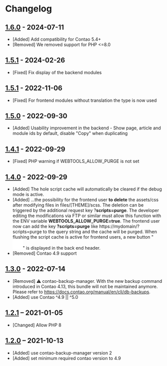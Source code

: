 # Changelog

[//]: <> (
Types of changes
    Added for new features.
    Changed for changes in existing functionality.
    Deprecated for soon-to-be removed features.
    Removed for now removed features.
    Fixed for any bug fixes.
    Security in case of vulnerabilities.
)

## [1.6.0](https://github.com/pdir/contao-webtools/tree/1.6.0) - 2024-07-11

- [Added] Add compatibility for Contao 5.4+
- [Removed] We removed support for PHP <=8.0

## [1.5.1](https://github.com/pdir/contao-webtools/tree/1.5.1) - 2024-02-26

- [Fixed] Fix display of the backend modules

## [1.5.1](https://github.com/pdir/contao-webtools/tree/1.5.1) - 2022-11-06

- [Fixed] For frontend modules without translation the type is now used

## [1.5.0](https://github.com/pdir/contao-webtools/tree/1.5.0) - 2022-09-30

- [Added] Usability improvement in the backend - Show page, article and module ids by default, disable "Copy" when duplicating

## [1.4.1](https://github.com/pdir/contao-webtools/tree/1.4.1) - 2022-09-29

- [Fixed] PHP warning if WEBTOOLS_ALLOW_PURGE is not set

## [1.4.0](https://github.com/pdir/contao-webtools/tree/1.4.0) - 2022-09-29

- [Added] The hole script cache will automatically be cleared if the debug mode is active.
- [Added] ...the possibility for the frontend user **to delete** the assets/css after modifying files in files/[THEME]/scss. The deletion can be triggered by the additional request key ?**scripts=purge**. The developer editing the modifications via FTP or similar must allow this function with the ENV variable **WEBTOOLS_ALLOW_PURGE=true**. The frontend user now
can add the key **?scripts=purge** like https://mydomain/?scripts=purge to the query string and the cache will be purged. When flushing the script cache is active for frontend users, a new button "![Purge Script Cache](/public/icons/zap.svg?raw=true)" is displayed in the back end header.
- [Removed] Contao 4.9 support

## [1.3.0](https://github.com/pdir/contao-webtools/tree/1.3.0) - 2022-07-14

- [Removed] ⚠ contao-backup-manager. With the new backup command introduced in Contao 4.13, this bundle will not be maintained anymore. Please refer to <https://docs.contao.org/manual/en/cli/db-backups>.
- [Added] use Contao ^4.9 || ^5.0

## [1.2.1](https://github.com/pdir/contao-webtools/tree/1.2.1) – 2021-01-05

- [Changed] Allow PHP 8

## [1.2.0](https://github.com/pdir/contao-webtools/tree/1.2.0) – 2021-10-13

- [Added] use contao-backup-manager version 2
- [Added] set minimum required contao version to 4.9
